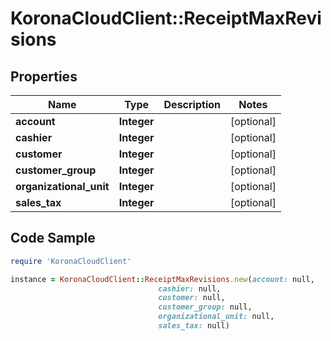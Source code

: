 # KoronaCloudClient::ReceiptMaxRevisions

## Properties

Name | Type | Description | Notes
------------ | ------------- | ------------- | -------------
**account** | **Integer** |  | [optional] 
**cashier** | **Integer** |  | [optional] 
**customer** | **Integer** |  | [optional] 
**customer_group** | **Integer** |  | [optional] 
**organizational_unit** | **Integer** |  | [optional] 
**sales_tax** | **Integer** |  | [optional] 

## Code Sample

```ruby
require 'KoronaCloudClient'

instance = KoronaCloudClient::ReceiptMaxRevisions.new(account: null,
                                 cashier: null,
                                 customer: null,
                                 customer_group: null,
                                 organizational_unit: null,
                                 sales_tax: null)
```


